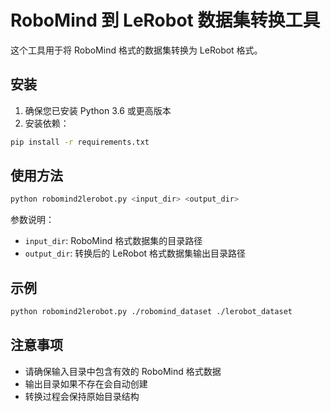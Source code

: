 # RoboMind 到 LeRobot 数据集转换工具

这个工具用于将 RoboMind 格式的数据集转换为 LeRobot 格式。

## 安装

1. 确保您已安装 Python 3.6 或更高版本
2. 安装依赖：
```bash
pip install -r requirements.txt
```

## 使用方法

```bash
python robomind2lerobot.py <input_dir> <output_dir>
```

参数说明：
- `input_dir`: RoboMind 格式数据集的目录路径
- `output_dir`: 转换后的 LeRobot 格式数据集输出目录路径

## 示例

```bash
python robomind2lerobot.py ./robomind_dataset ./lerobot_dataset
```

## 注意事项

- 请确保输入目录中包含有效的 RoboMind 格式数据
- 输出目录如果不存在会自动创建
- 转换过程会保持原始目录结构 
